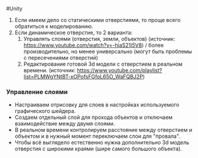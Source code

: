 #Unity 

1. Если имеем дело со статическими отверстиями, то проще всего обратиться к моделированию.
2. Если динамическое отверстие, то 2 варианта:
	1. Управлять слоями (отверстия, земли, объектов) (источник: https://www.youtube.com/watch?v=-hiaS21i5V8) / более производительно, но менее универсально (могут быть проблемы с пересечениями отверстий)
	2. Редактирование готовой 3d модели с отверстием в реальном времени. (источник: https://www.youtube.com/playlist?list=PLMWgYNtBT-xOPofsFGfoL65O_WaFQBJ2P)

### Управление слоями
- Настраиваем отрисовку для слоев в настройках используемого графического шейдера.
- Создаем отдельный слой для прохода объектов и отключаем взаимодействие между двумя слоями.
- В реальном времени контролируем расстояние между отверстием и объектом и в нужный момент переключаем слои для "провала".
- Чтобы всё выглядело естественно нужна дополнительно 3d модель отверстия с широкими краями (шире самого большого объекта).